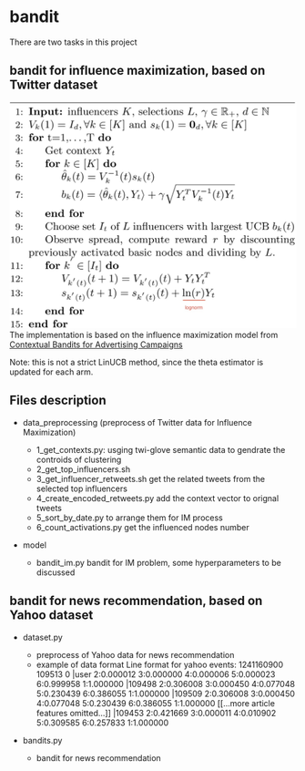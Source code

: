 # bandit

There are two tasks in this project


## bandit for influence maximization, based on Twitter dataset
![image](algo.png)
The implementation is based on the influence maximization model from [Contextual Bandits for Advertising Campaigns](https://arxiv.org/pdf/2201.05231.pdf)

Note: this is not a strict LinUCB method, since the theta estimator is updated for each arm.

Files description
---
- data_preprocessing (preprocess of Twitter data for Influence Maximization)
    - 1_get_contexts.py: usging twi-glove semantic data to gendrate the controids of clustering
    - 2_get_top_influencers.sh
    - 3_get_influencer_retweets.sh get the related tweets from the selected top influencers
    - 4_create_encoded_retweets.py add the context vector to orignal tweets
    - 5_sort_by_date.py to arrange them for IM process
    - 6_count_activations.py get the influenced nodes number
      
- model
    - bandit_im.py bandit for IM problem, some hyperparameters to be discussed

## bandit for news recommendation, based on Yahoo dataset
- dataset.py 
    - preprocess of Yahoo data for news recommendation
    - example of data format Line format for yahoo events:
1241160900 109513 0 |user 2:0.000012 3:0.000000 4:0.000006 5:0.000023 6:0.999958 1:1.000000 |109498 2:0.306008 3:0.000450 4:0.077048 5:0.230439 6:0.386055 1:1.000000 |109509 2:0.306008 3:0.000450 4:0.077048 5:0.230439 6:0.386055 1:1.000000 [[...more article features omitted...]] |109453 2:0.421669 3:0.000011 4:0.010902 5:0.309585 6:0.257833 1:1.000000

- bandits.py
    - bandit for news recommendation